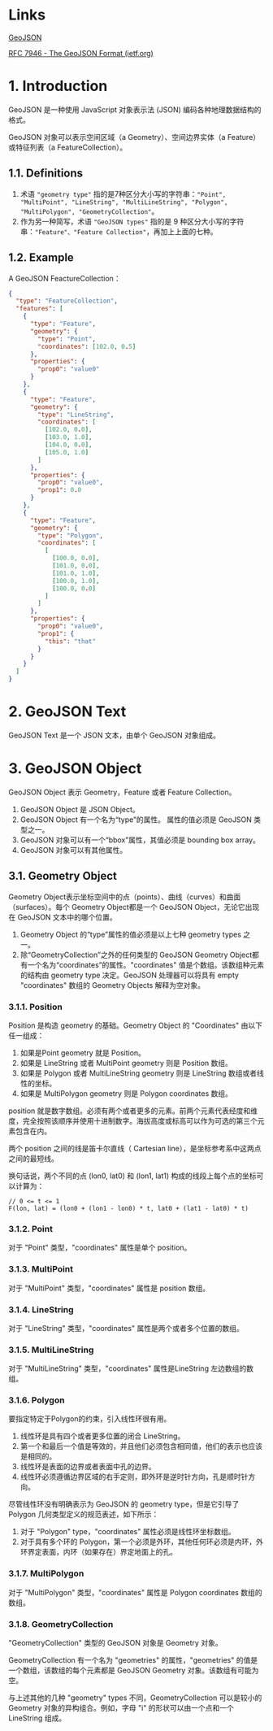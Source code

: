 # Links

[GeoJSON](https://geojson.org/)

[RFC 7946 - The GeoJSON Format (ietf.org)](https://datatracker.ietf.org/doc/html/rfc7946#autoid-5)



# 1. Introduction

GeoJSON 是一种使用 JavaScript 对象表示法 (JSON) 编码各种地理数据结构的格式。

GeoJSON 对象可以表示空间区域（a Geometry）、空间边界实体（a Feature）或特征列表（a FeatureCollection）。

## 1.1. Definitions

1. 术语 `"geometry type"`  指的是7种区分大小写的字符串：`"Point", "MultiPoint", "LineString", "MultiLineString", "Polygon", "MultiPolygon", "GeometryCollection"`。
2. 作为另一种简写，术语 `"GeoJSON types"` 指的是 9 种区分大小写的字符串：`"Feature"、"Feature Collection"`，再加上上面的七种。

## 1.2. Example

A GeoJSON FeactureCollection：

```json
{
  "type": "FeatureCollection",
  "features": [
    {
      "type": "Feature",
      "geometry": {
        "type": "Point",
        "coordinates": [102.0, 0.5]
      },
      "properties": {
        "prop0": "value0"
      }
    },
    {
      "type": "Feature",
      "geometry": {
        "type": "LineString",
        "coordinates": [
          [102.0, 0.0],
          [103.0, 1.0],
          [104.0, 0.0],
          [105.0, 1.0]
        ]
      },
      "properties": {
        "prop0": "value0",
        "prop1": 0.0
      }
    },
    {
      "type": "Feature",
      "geometry": {
        "type": "Polygon",
        "coordinates": [
          [
            [100.0, 0.0],
            [101.0, 0.0],
            [101.0, 1.0],
            [100.0, 1.0],
            [100.0, 0.0]
          ]
        ]
      },
      "properties": {
        "prop0": "value0",
        "prop1": {
          "this": "that"
        }
      }
    }
  ]
}

```



# 2. GeoJSON Text

GeoJSON Text 是一个 JSON 文本，由单个 GeoJSON 对象组成。



# 3. GeoJSON Object

GeoJSON Object 表示 Geometry，Feature 或者 Feature Collection。

1. GeoJSON Object 是 JSON Object。
2. GeoJSON Object 有一个名为“type”的属性。 属性的值必须是 GeoJSON 类型之一。
3. GeoJSON 对象可以有一个“bbox”属性，其值必须是 bounding box array。
4. GeoJSON 对象可以有其他属性。



## 3.1. Geometry Object

Geometry Object表示坐标空间中的点（points）、曲线（curves）和曲面（surfaces）。每个 Geometry Object都是一个 GeoJSON Object，无论它出现在 GeoJSON 文本中的哪个位置。

1. Geometry Object 的“type”属性的值必须是以上七种 geometry types 之一。
2. 除“GeometryCollection”之外的任何类型的 GeoJSON Geometry Object都有一个名为“coordinates”的属性。"coordinates" 值是个数组。该数组种元素的结构由 geometry type 决定。GeoJSON 处理器可以将具有 empty  "coordinates" 数组的 Geometry Objects 解释为空对象。

### 3.1.1. Position

Position 是构造 geometry 的基础。Geometry Object 的 "Coordinates" 由以下任一组成：

1. 如果是Point geometry 就是 Position。
2. 如果是 LineString 或者 MultiPoint geometry 则是 Position 数组。
3. 如果是 Polygon 或者 MultiLineString geometry 则是 LineString 数组或者线性的坐标。
4. 如果是 MultiPolygon geometry 则是 Polygon coordinates 数组。

position 就是数字数组。必须有两个或者更多的元素。前两个元素代表经度和维度，完全按照该顺序并使用十进制数字。海拔高度或标高可以作为可选的第三个元素包含在内。

两个 position 之间的线是笛卡尔直线（ Cartesian line），是坐标参考系中这两点之间的最短线。

换句话说，两个不同的点 (lon0, lat0) 和 (lon1, lat1) 构成的线段上每个点的坐标可以计算为：

```shell
// 0 <= t <= 1
F(lon, lat) = (lon0 + (lon1 - lon0) * t, lat0 + (lat1 - lat0) * t) 
```

### 3.1.2. Point

对于 "Point" 类型，"coordinates" 属性是单个 position。



### 3.1.3. MultiPoint

对于 "MultiPoint" 类型，"coordinates" 属性是 position 数组。



### 3.1.4. LineString

对于 "LineString" 类型，"coordinates" 属性是两个或者多个位置的数组。



### 3.1.5. MultiLineString

对于 "MultiLineString" 类型，"coordinates" 属性是LineString 左边数组的数组。



### 3.1.6. Polygon

要指定特定于Polygon的约束，引入线性环很有用。

1. 线性环是具有四个或者更多位置的闭合 LineString。
2. 第一个和最后一个值是等效的，并且他们必须包含相同值，他们的表示也应该是相同的。
3. 线性环是表面的边界或者表面中孔的边界。
4. 线性环必须遵循边界区域的右手定则，即外环是逆时针方向，孔是顺时针方向。

尽管线性环没有明确表示为 GeoJSON 的 geometry type，但是它引导了 Polygon 几何类型定义的规范表述，如下所示：

1. 对于 "Polygon" type，"coordinates" 属性必须是线性环坐标数组。
2. 对于具有多个环的 Polygon，第一个必须是外环，其他任何环必须是内环，外环界定表面，内环（如果存在）界定地面上的孔。



### 3.1.7. MultiPolygon

对于 "MultiPolygon" 类型，"coordinates" 属性是 Polygon coordinates 数组的数组。



### 3.1.8. GeometryCollection

"GeometryCollection" 类型的 GeoJSON 对象是 Geometry 对象。

GeometryCollection 有一个名为 "geometries" 的属性，"geometries" 的值是一个数组，该数组的每个元素都是 GeoJSON Geometry 对象。该数组有可能为空。

与上述其他的几种 "geometry" types 不同，GeometryCollection 可以是较小的 Geometry 对象的异构组合。例如，字母 "i" 的形状可以由一个点和一个 LineString 组成。